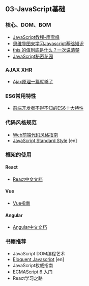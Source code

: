 ## 03-JavaScript基础

### 核心、DOM、BOM

* [JavaScript教程-廖雪峰](https://www.liaoxuefeng.com/wiki/001434446689867b27157e896e74d51a89c25cc8b43bdb3000)
* [思维导图来学习Javascript基础知识](https://juejin.im/post/57eb187eda2f600060ead7d7)
* [this 的值到底是什么？一次说清楚](https://zhuanlan.zhihu.com/p/23804247)
* [JavaScript秘密花园](http://bonsaiden.github.io/JavaScript-Garden/zh/#intro)

### AJAX XHR
* [Ajax原理一篇就够了](https://juejin.im/post/5b1cebece51d4506ae71addf#heading-0)

### ES6常用特性
* [前端开发者不得不知的ES6十大特性](http://www.alloyteam.com/2016/03/es6-front-end-developers-will-have-to-know-the-top-ten-properties/)

### 代码风格规范
* [Web前端代码风格指南](https://dondevi.github.io/web-frontend-guide/style-guide/codestyle.html)
* [JavaScript Standard Style](https://standardjs.com/rules.html) [en]

### 框架的使用

#### React
* [React中文文档](https://doc.react-china.org/)

#### Vue
* [Vue指南](https://vuefe.cn/v2/guide/)

#### Angular
* [Angular中文文档](https://www.angular.cn/docs)

### 书籍推荐
* JavaScript DOM编程艺术
* [Eloquent Javascript](http://eloquentjavascript.net/) [en]
* JavaScript权威指南
* [ECMAScript 6 入门](http://es6.ruanyifeng.com/)
* React学习之路


